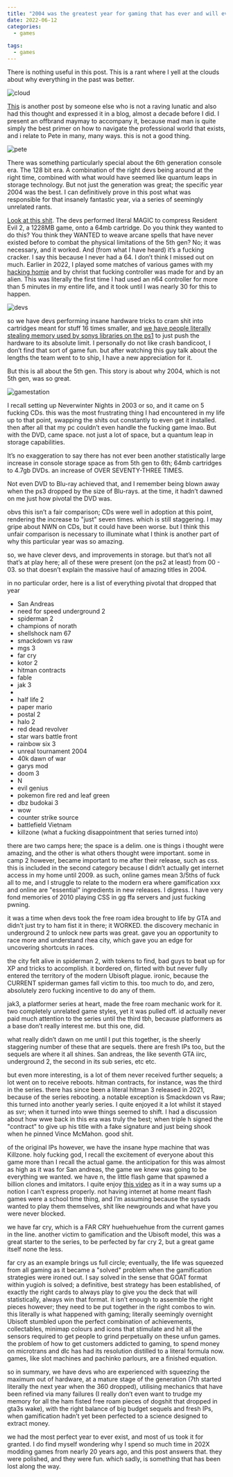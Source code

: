 ```yaml
---
title: "2004 was the greatest year for gaming that has ever and will ever happen"
date: 2022-06-12
categories:
  - games
  
tags:
  - games
---
```


There is nothing useful in this post. This is a rant where I yell at the clouds about why everything in the past was better. 

![cloud](/assets/images/2004/oldmancloud.png)

[This](https://www.gamespot.com/articles/why-2004-was-the-best-year-in-gaming/1100-6424377) is another post by someone else who is not a raving lunatic and also had this thought and expressed it in a blog, almost a decade before I did. I present an offbrand maymay to accompany it, because mad man is quite simply the best primer on how to navigate the professional world that exists, and i relate to Pete in many, many ways. this is not a good thing.

![pete](/assets/images/2004/pete.png)

There was something particularly special about the 6th generation console era. The 128 bit era. A combination of the right devs being around at the right time, combined with what would have seemed like quantum leaps in storage technology. But not just the generation was great; the specific year 2004 was the best. I can definitively prove in this post what was responsible for that insanely fantastic year, via a series of seemingly unrelated rants. 


[Look at this shit](https://www.youtube.com/watch?v=BaX5YUZ5FLk). The devs performed literal MAGIC to compress Resident Evil 2, a 1228MB game, onto a 64mb cartridge. Do you think they wanted to do this? You think they WANTED to weave arcane spells that have never existed before to combat the physical limitations of the 5th gen? No; it was necessary, and it worked. And (from what I have heard) it’s a fucking cracker. I say this because I never had a 64. I don’t think I missed out on much. Earlier in 2022, I played some matches of various games with my [hacking homie](https://kymb0.github.io/) and by christ that fucking controller was made for and by an alien. This was literally the first time I had used an n64 controller for more than 5 minutes in my entire life, and it took until I was nearly 30 for this to happen. 

![devs](/assets/images/2004/devs.png)

so we have devs performing insane hardware tricks to cram shit into cartridges meant for stuff 16 times smaller, and [we have people literally stealing memory used by sonys libraries on the ps1](https://www.youtube.com/watch?v=izxXGuVL21o) to  just push the hardware to its absolute limit. I personally do not like crash bandicoot, I don’t find that sort of game fun. but after watching this guy talk about the lengths the team went to to ship, I have a new appreciation for it.

But this is all about the 5th gen. This story is about why 2004, which is not 5th gen, was so great.  

![gamestation](/assets/images/ps2/gamestation.png)

I recall setting up Neverwinter Nights in 2003 or so, and it came on 5 fucking CDs. this was the most frustrating thing I had encountered in my life up to that point, swapping the shits out constantly to even get it installed. then after all that my pc couldn’t even handle the fucking game lmao. But with the DVD, came space. not just a lot of space, but a quantum leap in storage capabilities. 

It’s no exaggeration to say there has not ever been another statistically large increase in console storage space as from 5th gen to 6th; 64mb cartridges to 4.7gb DVDs. an increase of OVER SEVENTY-THREE TIMES. 

Not even DVD to Blu-ray achieved that, and I remember being blown away when the ps3 dropped by the size of Blu-rays. at the time, it hadn’t dawned on me just how pivotal the DVD was.

obvs this isn’t a fair comparison; CDs were well in adoption at this point, rendering the increase to "just" seven times. which is still staggering. I may gripe about NWN on CDs, but it could have been worse. but I think this unfair comparison is necessary to illuminate what I think is another part of why this particular year was so amazing. 


so, we have clever devs, and improvements in storage. but that’s not all that’s at play here; all of these were present (on the ps2 at least) from 00 - 03. so that doesn’t explain the massive haul of amazing titles in 2004.

in no particular order, here is a list of everything pivotal that dropped that year

- San Andreas
- need for speed underground 2
- spiderman 2
- champions of norath
- shellshock nam 67
- smackdown vs raw
- mgs 3
- far cry
- kotor 2
- hitman contracts
- fable
- jak 3  
- 
- half life 2
- paper mario
- postal 2
- halo 2
- red dead revolver
- star wars battle front
- rainbow six 3
- unreal tournament 2004
- 40k dawn of war
- garys mod
- doom 3
- N
- evil genius
- pokemon fire red and leaf green
- dbz budokai 3
- wow
- counter strike source
- battlefield Vietnam
- killzone (what a fucking disappointment that series turned into)

there are two camps here; the space is a delim. one is things i thought were amazing, and the other is what others thought were important. some in camp 2 however, became important to me after their release, such as css. this is included in the second category because I didn’t actually get internet access in my home until 2009. as such, online games mean 3/5ths of fuck all to me, and I struggle to relate to the modern era where gamification xxx and online are "essential" ingredients in new releases. I digress. I have very fond memories of 2010 playing CSS in gg ffa servers and just fucking pwning.

it was a time when devs took the free roam idea brought to life by GTA and didn’t just try to ham fist it in there; it WORKED. the discovery mechanic in underground 2 to unlock new parts was great. gave you an opportunity to race more and understand rhea city, which gave you an edge for uncovering shortcuts in races. 

the city felt alive in spiderman 2, with tokens to find, bad guys to beat up for XP and tricks to accomplish. it bordered on, flirted with but never fully entered the territory of the modern Ubisoft plague. ironic, because the CURRENT spiderman games fall victim to this. too much to do, and zero, absolutely zero fucking incentive to do any of them. 

jak3, a platformer series at heart, made the free roam mechanic work for it. two completely unrelated game styles, yet it was pulled off. id actually never paid much attention to the series until the third tbh, because platformers as a base don’t really interest me. but this one, did.

what really didn’t dawn on me until I put this together, is the sheerly staggering number of these that are sequels. there are fresh IPs too, but the sequels are where it all shines. San andreas, the like seventh GTA iirc, underground 2, the second in its sub series, etc etc. 

but even more interesting, is a lot of them never received further sequels; a lot went on to receive reboots. hitman contracts, for instance, was the third in the series. there has since been a literal hitman 3 released in 2021, because of the series rebooting. a notable exception is Smackdown vs Raw; this turned into another yearly series. I quite enjoyed it a lot whilst it stayed as svr; when it turned into wwe things seemed to shift. I had a discussion about how wwe back in this era was truly the best; when triple h signed the "contract" to give up his title with a fake signature and just being shook when he pinned Vince McMahon. good shit.

of the original IPs however, we have the insane hype machine that was Killzone. holy fucking god, I recall the excitement of everyone about this game more than I recall the actual game. the anticipation for this was almost as high as it was for San andreas, the game we knew was going to be everything we wanted. we have n, the little flash game that spawned a billion clones and imitators. I quite enjoy [this video](https://www.youtube.com/watch?v=uhvey_FjtXA) as it in a way sums up a notion I can’t express properly. not having internet at home meant flash games were a school time thing, and I’m assuming because the sysads wanted to play them themselves, shit like newgrounds and what have you were never blocked. 

we have far cry, which is a FAR CRY huehuehuehue from the current games in the line. another victim to gamification and the Ubisoft model, this was a great starter to the series, to be perfected by far cry 2, but a great game itself none the less. 

far cry as an example brings us full circle; eventually, the life was squeezed from all gaming as it became a "solved" problem when the gamification strategies were ironed out. I say solved in the sense that GOAT format within yugioh is solved; a definitive, best strategy has been established, of exactly the right cards to always play to give you the deck that will statistically, always win that format. it isn’t enough to assemble the right pieces however; they need to be put together in the right combos to win. this literally is what happened with gaming; literally seemingly overnight Ubisoft stumbled upon the perfect combination of achievements, collectables, minimap colours and icons that stimulate and hit all the sensors required to get people to grind perpetually on these unfun games. the problem of how to get customers addicted to gaming, to spend money on microtrans and dlc has had its resolution distilled to a literal formula now. games, like slot machines and pachinko parlours, are a finished equation.   

so in summary, we have devs who are experienced with squeezing the maximum out of hardware, at a mature stage of the generation (7th started literally the next year when the 360 dropped), utilising mechanics that have been refined via many failures (I really don’t even want to trudge my memory for all the ham fisted free roam pieces of dogshit that dropped in gta3s wake), with the right balance of big budget sequels and fresh IPs, when gamification hadn’t yet been perfected to a science designed to extract money.

we had the most perfect year to ever exist, and most of us took it for granted. I do find myself wondering why I spend so much time in 202X modding games from nearly 20 years ago, and this post answers that. they were polished, and they were fun. which sadly, is something that has been lost along the way.
